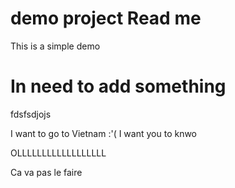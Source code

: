 # demo project Read me

This is a simple demo
# In need to add something 
fdsfsdjojs

I want to go to Vietnam :'(
I want you to knwo

OLLLLLLLLLLLLLLLLLL

Ca va pas le faire